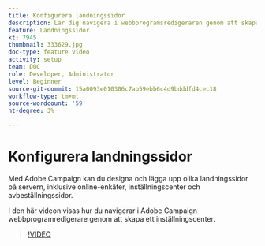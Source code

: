 ```yaml
---
title: Konfigurera landningssidor
description: Lär dig navigera i webbprogramsredigeraren genom att skapa ett inställningscenter.
feature: Landningssidor
kt: 7945
thumbnail: 333629.jpg
doc-type: feature video
activity: setup
team: DOC
role: Developer, Administrator
level: Beginner
source-git-commit: 15a0093e010306c7ab59ebb6c4d9bdddfd4cec18
workflow-type: tm+mt
source-wordcount: '59'
ht-degree: 3%

---
```



# Konfigurera landningssidor

Med Adobe Campaign kan du designa och lägga upp olika landningssidor på servern, inklusive online-enkäter, inställningscenter och avbeställningssidor.

I den här videon visas hur du navigerar i Adobe Campaign webbprogramredigerare genom att skapa ett inställningscenter.

>[!VIDEO](https://video.tv.adobe.com/v/333629?quality=12)
